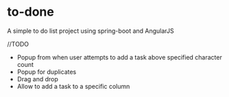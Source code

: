 # to-done

A simple to do list project using spring-boot and AngularJS


//TODO
- Popup from when user attempts to add a task above specified character count
- Popup for duplicates
- Drag and drop
- Allow to add a task to a specific column

